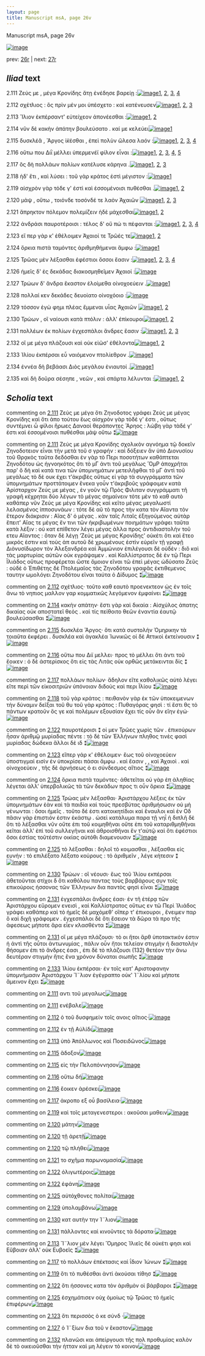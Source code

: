 ```yaml
---
layout: page
title: Manuscript msA, page 26v
---
```


Manuscript msA, page 26v

[![image](http://www.homermultitext.org/iipsrv?OBJ=IIP,1.0&FIF=/project/homer/pyramidal/deepzoom/hmt/vaimg/2017a/VA026VN_0528.tif&WID=100&CVT=JPEG)](http://www.homermultitext.org/ict2/?urn=urn:cite2:hmt:vaimg.2017a:VA026VN_0528)

prev:  [26r](../26r) | next:  [27r](../27r)

## *Iliad* text

2.111 <a id="2.111"/> Ζεύς με , μέγα Κρονίδης ἄτῃ ἐνέδησε βαρείῃ :[![image](http://www.homermultitext.org/iipsrv?OBJ=IIP,1.0&FIF=/project/homer/pyramidal/deepzoom/hmt/vaimg/2017a/VA026VN_0528.tif&RGN=0.477,0.2149,0.382,0.0331&WID=1000&CVT=JPEG)](http://www.homermultitext.org/ict2/?urn=urn:cite2:hmt:vaimg.2017a:VA026VN_0528@0.477,0.2149,0.382,0.0331)[1](#msA_2.168), [2](#msAil_2.197), [3](#msAil_2.198), [4](#msA_2.169)

2.112 <a id="2.112"/> σχέτλιος : ὃς πρὶν μέν μοι ὑπέσχετο : καὶ κατένευσεν[![image](http://www.homermultitext.org/iipsrv?OBJ=IIP,1.0&FIF=/project/homer/pyramidal/deepzoom/hmt/vaimg/2017a/VA026VN_0528.tif&RGN=0.481,0.2389,0.382,0.0263&WID=1000&CVT=JPEG)](http://www.homermultitext.org/ict2/?urn=urn:cite2:hmt:vaimg.2017a:VA026VN_0528@0.481,0.2389,0.382,0.0263)[1](#msAil_2.199), [2](#msA_2.170), [3](#msAil_2.200)

2.113 <a id="2.113"/> Ἴλιον ἐκπέρσαντ' 					εὐτείχεον ἀπονέεσθαι :[![image](http://www.homermultitext.org/iipsrv?OBJ=IIP,1.0&FIF=/project/homer/pyramidal/deepzoom/hmt/vaimg/2017a/VA026VN_0528.tif&RGN=0.481,0.2569,0.382,0.0263&WID=1000&CVT=JPEG)](http://www.homermultitext.org/ict2/?urn=urn:cite2:hmt:vaimg.2017a:VA026VN_0528@0.481,0.2569,0.382,0.0263)[1](#msAil_2.201), [2](#msAim_2.186)

2.114 <a id="2.114"/> νῦν δὲ κακὴν ἀπάτην βουλεύσατο . καί με κελεύει[![image](http://www.homermultitext.org/iipsrv?OBJ=IIP,1.0&FIF=/project/homer/pyramidal/deepzoom/hmt/vaimg/2017a/VA026VN_0528.tif&RGN=0.487,0.2757,0.382,0.0263&WID=1000&CVT=JPEG)](http://www.homermultitext.org/ict2/?urn=urn:cite2:hmt:vaimg.2017a:VA026VN_0528@0.487,0.2757,0.382,0.0263)[1](#msA_2.171)

2.115 <a id="2.115"/> δυσκλέᾰ , Ἄργος 					ἱ̈κέσθαι , ἐπεὶ πολὺν ὤλεσα λαόν :[![image](http://www.homermultitext.org/iipsrv?OBJ=IIP,1.0&FIF=/project/homer/pyramidal/deepzoom/hmt/vaimg/2017a/VA026VN_0528.tif&RGN=0.486,0.2938,0.382,0.0263&WID=1000&CVT=JPEG)](http://www.homermultitext.org/ict2/?urn=urn:cite2:hmt:vaimg.2017a:VA026VN_0528@0.486,0.2938,0.382,0.0263)[1](#msAil_2.203), [2](#msAil_2.202), [3](#msA_2.172), [4](#msA_2.173)

2.116 <a id="2.116"/> οὕτω που Διῒ μέλλει 					ὑπερμενέϊ φίλον εἶναι :[![image](http://www.homermultitext.org/iipsrv?OBJ=IIP,1.0&FIF=/project/homer/pyramidal/deepzoom/hmt/vaimg/2017a/VA026VN_0528.tif&RGN=0.486,0.3118,0.382,0.0263&WID=1000&CVT=JPEG)](http://www.homermultitext.org/ict2/?urn=urn:cite2:hmt:vaimg.2017a:VA026VN_0528@0.486,0.3118,0.382,0.0263)[1](#msAil_2.206), [2](#msAint_2.193), [3](#msA_2.174), [4](#msAil_2.205), [5](#msAil_2.204)

2.117 <a id="2.117"/> ὃς δὴ πολλάων πολίων κατέλυσε κάρηνα .[![image](http://www.homermultitext.org/iipsrv?OBJ=IIP,1.0&FIF=/project/homer/pyramidal/deepzoom/hmt/vaimg/2017a/VA026VN_0528.tif&RGN=0.483,0.3313,0.382,0.0263&WID=1000&CVT=JPEG)](http://www.homermultitext.org/ict2/?urn=urn:cite2:hmt:vaimg.2017a:VA026VN_0528@0.483,0.3313,0.382,0.0263)[1](#msAim_2.187), [2](#msAil_2.207), [3](#msA_2.175)

2.118 <a id="2.118"/> ἠδ' ἔτι , καὶ λύσει : τοῦ γὰρ κράτος ἐστὶ μέγιστον :[![image](http://www.homermultitext.org/iipsrv?OBJ=IIP,1.0&FIF=/project/homer/pyramidal/deepzoom/hmt/vaimg/2017a/VA026VN_0528.tif&RGN=0.483,0.3494,0.382,0.0263&WID=1000&CVT=JPEG)](http://www.homermultitext.org/ict2/?urn=urn:cite2:hmt:vaimg.2017a:VA026VN_0528@0.483,0.3494,0.382,0.0263)[1](#msA_2.176)

2.119 <a id="2.119"/> αἰσχρὸν γὰρ τόδε γ' ἐστὶ καὶ ἐσσομένοισι πυθέσθαι .[![image](http://www.homermultitext.org/iipsrv?OBJ=IIP,1.0&FIF=/project/homer/pyramidal/deepzoom/hmt/vaimg/2017a/VA026VN_0528.tif&RGN=0.483,0.3689,0.382,0.0263&WID=1000&CVT=JPEG)](http://www.homermultitext.org/ict2/?urn=urn:cite2:hmt:vaimg.2017a:VA026VN_0528@0.483,0.3689,0.382,0.0263)[1](#msAim_2.188), [2](#msAil_2.208)

2.120 <a id="2.120"/> μὰψ , οὕτω , τοιόνδε τοσόνδέ τε λαὸν Ἀχαιῶν 				[![image](http://www.homermultitext.org/iipsrv?OBJ=IIP,1.0&FIF=/project/homer/pyramidal/deepzoom/hmt/vaimg/2017a/VA026VN_0528.tif&RGN=0.483,0.3899,0.382,0.0263&WID=1000&CVT=JPEG)](http://www.homermultitext.org/ict2/?urn=urn:cite2:hmt:vaimg.2017a:VA026VN_0528@0.483,0.3899,0.382,0.0263)[1](#msAil_2.209), [2](#msAil_2.210), [3](#msAil_2.211)

2.121 <a id="2.121"/> ἄπρηκτον πόλεμον πολεμίζειν ἠδὲ μάχεσθαι[![image](http://www.homermultitext.org/iipsrv?OBJ=IIP,1.0&FIF=/project/homer/pyramidal/deepzoom/hmt/vaimg/2017a/VA026VN_0528.tif&RGN=0.484,0.4072,0.382,0.0263&WID=1000&CVT=JPEG)](http://www.homermultitext.org/ict2/?urn=urn:cite2:hmt:vaimg.2017a:VA026VN_0528@0.484,0.4072,0.382,0.0263)[1](#msAil_2.213), [2](#msAil_2.212)

2.122 <a id="2.122"/> ἀνδράσι παυροτέροισι : τέλος δ' οὔ πώ τι πέφανται :[![image](http://www.homermultitext.org/iipsrv?OBJ=IIP,1.0&FIF=/project/homer/pyramidal/deepzoom/hmt/vaimg/2017a/VA026VN_0528.tif&RGN=0.494,0.429,0.382,0.0263&WID=1000&CVT=JPEG)](http://www.homermultitext.org/ict2/?urn=urn:cite2:hmt:vaimg.2017a:VA026VN_0528@0.494,0.429,0.382,0.0263)[1](#msAil_2.214), [2](#msAim_2.189), [3](#msA_2.177), [4](#msAil_2.215)

2.123 <a id="2.123"/> εἴ περ γάρ κ' ἐθέλοιμεν Ἀχαιοί τε Τρῶές 					τε[![image](http://www.homermultitext.org/iipsrv?OBJ=IIP,1.0&FIF=/project/homer/pyramidal/deepzoom/hmt/vaimg/2017a/VA026VN_0528.tif&RGN=0.477,0.4455,0.382,0.0263&WID=1000&CVT=JPEG)](http://www.homermultitext.org/ict2/?urn=urn:cite2:hmt:vaimg.2017a:VA026VN_0528@0.477,0.4455,0.382,0.0263)[1](#msA_2.178), [2](#msAint_2.194)

2.124 <a id="2.124"/> ὅρκια πιστὰ ταμόντες ἀριθμηθήμεναι ἄμφω :[![image](http://www.homermultitext.org/iipsrv?OBJ=IIP,1.0&FIF=/project/homer/pyramidal/deepzoom/hmt/vaimg/2017a/VA026VN_0528.tif&RGN=0.497,0.4591,0.382,0.0331&WID=1000&CVT=JPEG)](http://www.homermultitext.org/ict2/?urn=urn:cite2:hmt:vaimg.2017a:VA026VN_0528@0.497,0.4591,0.382,0.0331)[1](#msA_2.179)

2.125 <a id="2.125"/> Τρῶας μὲν λέξασθαι 					ἐφέστιοι ὅσσοι ἔασιν :[![image](http://www.homermultitext.org/iipsrv?OBJ=IIP,1.0&FIF=/project/homer/pyramidal/deepzoom/hmt/vaimg/2017a/VA026VN_0528.tif&RGN=0.489,0.4793,0.382,0.0301&WID=1000&CVT=JPEG)](http://www.homermultitext.org/ict2/?urn=urn:cite2:hmt:vaimg.2017a:VA026VN_0528@0.489,0.4793,0.382,0.0301)[1](#msA_2.181), [2](#msA_2.180), [3](#msAil_2.216), [4](#msAim_2.190)

2.126 <a id="2.126"/> ἡμεῖς δ' ἐς δεκάδας διακοσμηθεῖμεν Ἀχαιοί :[![image](http://www.homermultitext.org/iipsrv?OBJ=IIP,1.0&FIF=/project/homer/pyramidal/deepzoom/hmt/vaimg/2017a/VA026VN_0528.tif&RGN=0.489,0.4944,0.382,0.0301&WID=1000&CVT=JPEG)](http://www.homermultitext.org/ict2/?urn=urn:cite2:hmt:vaimg.2017a:VA026VN_0528@0.489,0.4944,0.382,0.0301)

2.127 <a id="2.127"/> Τρώων δ' ἄνδρα 					ἕκαστον ἑλοίμεθα οἰνοχοεύειν .[![image](http://www.homermultitext.org/iipsrv?OBJ=IIP,1.0&FIF=/project/homer/pyramidal/deepzoom/hmt/vaimg/2017a/VA026VN_0528.tif&RGN=0.49,0.5162,0.397,0.0331&WID=1000&CVT=JPEG)](http://www.homermultitext.org/ict2/?urn=urn:cite2:hmt:vaimg.2017a:VA026VN_0528@0.49,0.5162,0.397,0.0331)[1](#msAint_2.195)

2.128 <a id="2.128"/> πολλαί κεν δεκάδες δευοίατο οἰνοχόοιο :[![image](http://www.homermultitext.org/iipsrv?OBJ=IIP,1.0&FIF=/project/homer/pyramidal/deepzoom/hmt/vaimg/2017a/VA026VN_0528.tif&RGN=0.489,0.5319,0.364,0.0331&WID=1000&CVT=JPEG)](http://www.homermultitext.org/ict2/?urn=urn:cite2:hmt:vaimg.2017a:VA026VN_0528@0.489,0.5319,0.364,0.0331)

2.129 <a id="2.129"/> τόσσον ἐγὼ φημι πλέας ἔμμεναι υἷας Ἀχαιῶν 				[![image](http://www.homermultitext.org/iipsrv?OBJ=IIP,1.0&FIF=/project/homer/pyramidal/deepzoom/hmt/vaimg/2017a/VA026VN_0528.tif&RGN=0.491,0.5545,0.387,0.0331&WID=1000&CVT=JPEG)](http://www.homermultitext.org/ict2/?urn=urn:cite2:hmt:vaimg.2017a:VA026VN_0528@0.491,0.5545,0.387,0.0331)[1](#msAim_2.191), [2](#msAil_2.217)

2.130 <a id="2.130"/> Τρώων , οἳ ναίουσι 					κατὰ πτόλιν : ἀλλ' ἐπίκουροι[![image](http://www.homermultitext.org/iipsrv?OBJ=IIP,1.0&FIF=/project/homer/pyramidal/deepzoom/hmt/vaimg/2017a/VA026VN_0528.tif&RGN=0.491,0.5733,0.387,0.0331&WID=1000&CVT=JPEG)](http://www.homermultitext.org/ict2/?urn=urn:cite2:hmt:vaimg.2017a:VA026VN_0528@0.491,0.5733,0.387,0.0331)[1](#msAil_2.218), [2](#msA_2.182)

2.131 <a id="2.131"/> πολλέων ἐκ πολίων ἐγχεσπάλοι ἄνδρες ἔασιν :[![image](http://www.homermultitext.org/iipsrv?OBJ=IIP,1.0&FIF=/project/homer/pyramidal/deepzoom/hmt/vaimg/2017a/VA026VN_0528.tif&RGN=0.492,0.5905,0.387,0.027&WID=1000&CVT=JPEG)](http://www.homermultitext.org/ict2/?urn=urn:cite2:hmt:vaimg.2017a:VA026VN_0528@0.492,0.5905,0.387,0.027)[1](#msA_2.183), [2](#msAil_2.219), [3](#msA_2.184)

2.132 <a id="2.132"/> οἵ με μέγα πλάζουσι καὶ οὐκ εἰῶσ' ἐθέλοντα[![image](http://www.homermultitext.org/iipsrv?OBJ=IIP,1.0&FIF=/project/homer/pyramidal/deepzoom/hmt/vaimg/2017a/VA026VN_0528.tif&RGN=0.491,0.6093,0.387,0.027&WID=1000&CVT=JPEG)](http://www.homermultitext.org/ict2/?urn=urn:cite2:hmt:vaimg.2017a:VA026VN_0528@0.491,0.6093,0.387,0.027)[1](#msAint_2.196), [2](#msAil_2.220)

2.133 <a id="2.133"/> Ἰλίου ἐκπέρσαι εὖ 					ναιόμενον πτολίεθρον .[![image](http://www.homermultitext.org/iipsrv?OBJ=IIP,1.0&FIF=/project/homer/pyramidal/deepzoom/hmt/vaimg/2017a/VA026VN_0528.tif&RGN=0.491,0.6326,0.387,0.027&WID=1000&CVT=JPEG)](http://www.homermultitext.org/ict2/?urn=urn:cite2:hmt:vaimg.2017a:VA026VN_0528@0.491,0.6326,0.387,0.027)[1](#msA_2.185)

2.134 <a id="2.134"/> ἐννέα δὴ βεβάασι Διὸς 					μεγάλου ἐνιαυτοί .[![image](http://www.homermultitext.org/iipsrv?OBJ=IIP,1.0&FIF=/project/homer/pyramidal/deepzoom/hmt/vaimg/2017a/VA026VN_0528.tif&RGN=0.492,0.6506,0.387,0.027&WID=1000&CVT=JPEG)](http://www.homermultitext.org/ict2/?urn=urn:cite2:hmt:vaimg.2017a:VA026VN_0528@0.492,0.6506,0.387,0.027)[1](#msAil_2.221)

2.135 <a id="2.135"/> καὶ δὴ δοῦρα σέσηπε , νεῶν , καὶ σπάρτα λέλυνται :[![image](http://www.homermultitext.org/iipsrv?OBJ=IIP,1.0&FIF=/project/homer/pyramidal/deepzoom/hmt/vaimg/2017a/VA026VN_0528.tif&RGN=0.501,0.6687,0.396,0.0301&WID=1000&CVT=JPEG)](http://www.homermultitext.org/ict2/?urn=urn:cite2:hmt:vaimg.2017a:VA026VN_0528@0.501,0.6687,0.396,0.0301)[1](#msAim_2.192), [2](#msAil_2.222)

## *Scholia* text

commenting on [2.111](#2.111)  <a id="msA_2.168"/> Ζεύς με μέγα ὅτι Ζηνοδοτος γράφει Ζεύς με μέγας Κρονίδης καὶ ὅτι ἀπο τούτου ἕως αἰσχρὸν γὰρ τὸδέ γ' ἐστι , οὕτως συντέμνει ὦ φίλοι ἥρωες Δαναοὶ θεράποντες Ἄρηος : λώβη γὰρ τὰδέ γ' ἐστι καὶ ἐσσομένοισι πυθέσθαι μὰψ οὕτω ⁑[![image](http://www.homermultitext.org/iipsrv?OBJ=IIP,1.0&FIF=/project/homer/pyramidal/deepzoom/hmt/vaimg/2017a/VA026VN_0528.tif&RGN=0.2073,0.1109,0.6067,0.0293&WID=1000&CVT=JPEG)](http://www.homermultitext.org/ict2/?urn=urn:cite2:hmt:vaimg.2017a:VA026VN_0528@0.2073,0.1109,0.6067,0.0293)

commenting on [2.111](#2.111)  <a id="msA_2.169"/> Ζεύς με μέγα Κρονίδης σχολικὸν αγνόημα τῷ δοκεῖν Ζηνοδοτειον εἶναι τὴν μετὰ τοῦ σ γραφήν : καὶ δόξειεν ἂν ὑπὸ Διονυσίου τοῦ Θρᾳκὸς ταῦτα δεδόσθαι ἐν γὰρ τὸ Περι ποσοτήτων καθάπτεται Ζηνοδότου ὡς ἡγνοηκότος ὅτι τὸ μΓ ἀντι τοῦ μεγάλως ὍμΡ ἀποχρῆται παρ' ὃ δὴ καὶ κατά τινα τῶν ὑπομνημάτων μετειλῆφθαι τὸ μΓ ἀντὶ τοῦ μεγάλως τὸ δὲ ουκ έχει τ'ἀκριβὲς οὕτως εἰ γὰρ τὰ συγγράμματα τῶν ὑπομνημάτων προττάτοιμεν ἕνεκα γοὖν τ'ἀκριβοῦς γράφοιμεν κατὰ Ἀρίσταρχον Ζεύς με μέγας , ἐν γοῦν τῷ Πρὸς Φιλιταν συγγράμματι τῆ γραφῆ κέχρηται δύο λέγων τὸ μέγας σημαίνειν τότε μὲν τὸ καθ αυτὸ καθάπερ νῦν Ζεύς με μέγα Κρονίδης καὶ κεῖτο μέγας μεγαλωστί λελασμένος ἱπποσυνάων : τότε δὲ αῦ τὸ προς τὴν κατα τὸν Αἴαντα τὸν ἕτερον διάκρισιν : Αἴας δ' ὁ μέγας . κὰν ταῖς Λιταῖς ἐξηγούμενος αὐτὰρ ἔπειτ' Αἴας τε μέγας ἔν τινι τῶν ἠκριβωμένων ποιημάτων γράφει ταῦτα κατὰ λέξιν : οὐ κατ επίθετον λέγει μέγας ἀλλα προς ἀντιδιαστολὴν τοῦ ετευ Αἴαντος : ὅταν δὲ λέγῃ ‘Ζεύς με μέγας Κρονίδης' οὐκέτι ὅτι καὶ ἕτεο μικρός ἐστιν καὶ τοὺς ἀπ αυτοῦ δὲ χρωμένους ἐστὶν εὑρεῖν τῇ γραφῇ Διὸνυσίδωρον τὸν Ἀλεξανδρέα καὶ Ἀμμώνιον ἐπιλέγουσι δὲ οὐδὲν : διὃ καὶ τὰς μαρτυρίας αὐτῶν οὐκ εγράψαμεν . καὶ Καλλίστρατος δὲ ἐν τῷ Περι Ϊλιάδος οὕτως προφέρεται ὥστε ὅμοιον εῖναι τῶ ἐπεὶ μέγας ὠδύσατο Ζεῦς : οὐδὲ ὁ Ἐπιθέτης δὲ Πτολεμαῖος τὰς Ζηνοδότου γραφᾶς ἐκτιθεμενος ταυτην ωμολόγει Ζηνοδότου εῖναι ταύτα ὁ Δίδυμος ⁑[![image](http://www.homermultitext.org/iipsrv?OBJ=IIP,1.0&FIF=/project/homer/pyramidal/deepzoom/hmt/vaimg/2017a/VA026VN_0528.tif&RGN=0.2113,0.1257,0.6107,0.2173&WID=1000&CVT=JPEG)](http://www.homermultitext.org/ict2/?urn=urn:cite2:hmt:vaimg.2017a:VA026VN_0528@0.2113,0.1257,0.6107,0.2173)

commenting on [2.112](#2.112)  <a id="msA_2.170"/> σχέτλιος· τοῦτο καθ εαυτὸ προενεκτεον ὡς ἐν τοῖς ἄνω τὸ νηπιος μαλλον γαρ κομματικῶς λεγόμενον ἐμφαίνει ⁑[![image](http://www.homermultitext.org/iipsrv?OBJ=IIP,1.0&FIF=/project/homer/pyramidal/deepzoom/hmt/vaimg/2017a/VA026VN_0528.tif&RGN=0.2083,0.3359,0.2093,0.041&WID=1000&CVT=JPEG)](http://www.homermultitext.org/ict2/?urn=urn:cite2:hmt:vaimg.2017a:VA026VN_0528@0.2083,0.3359,0.2093,0.041)

commenting on [2.114](#2.114)  <a id="msA_2.171"/> κακὴν απάτην· ἔστι γὰρ καὶ δικαία : Αἰσχύλος ἀπατης δικαίας οὐκ αποστατεῖ θεός . καὶ τίς πείθοιτο θεῶν ἐναντία ἑαυτῷ βουλεύσασθαι ⁑[![image](http://www.homermultitext.org/iipsrv?OBJ=IIP,1.0&FIF=/project/homer/pyramidal/deepzoom/hmt/vaimg/2017a/VA026VN_0528.tif&RGN=0.21573858,0.35694618,0.20506836,0.05231539&WID=1000&CVT=JPEG)](http://www.homermultitext.org/ict2/?urn=urn:cite2:hmt:vaimg.2017a:VA026VN_0528@0.21573858,0.35694618,0.20506836,0.05231539)

commenting on [2.115](#2.115)  <a id="msA_2.172"/> δυσκλέα Ἄργος· ὅτι κατὰ συστολὴν Ὁμηρικην τὰ τοιαῦτα ἐκφέρει . δυσκλέα καὶ ἀγακλέα Ἱωνικῶς οἱ δὲ Αττικοὶ ἐκτείνουσιν ⁑[![image](http://www.homermultitext.org/iipsrv?OBJ=IIP,1.0&FIF=/project/homer/pyramidal/deepzoom/hmt/vaimg/2017a/VA026VN_0528.tif&RGN=0.224,0.3942,0.2173,0.04&WID=1000&CVT=JPEG)](http://www.homermultitext.org/ict2/?urn=urn:cite2:hmt:vaimg.2017a:VA026VN_0528@0.224,0.3942,0.2173,0.04)

commenting on [2.116](#2.116)  <a id="msA_2.174"/> οὕτω που Διϊ μελλει· προς τὸ μέλλει ὅτι ἀντι τοῦ ἔοικεν : ὁ δὲ ἀστερίσκος ὅτι εἰς τὰς Λιτὰς οὐκ ορθῶς μετάκεινται δίς ⁑[![image](http://www.homermultitext.org/iipsrv?OBJ=IIP,1.0&FIF=/project/homer/pyramidal/deepzoom/hmt/vaimg/2017a/VA026VN_0528.tif&RGN=0.2117,0.4516,0.2153,0.0403&WID=1000&CVT=JPEG)](http://www.homermultitext.org/ict2/?urn=urn:cite2:hmt:vaimg.2017a:VA026VN_0528@0.2117,0.4516,0.2153,0.0403)

commenting on [2.117](#2.117)  <a id="msA_2.175"/> πολλάων πολίων· ἄδηλον εἴτε καθολικῶς αὐτὸ λέγει εἴτε περὶ τῶν εἰκοσιτριῶν ὑπόνοιαν διδοὺς καὶ περι Ϊλίου ⁑[![image](http://www.homermultitext.org/iipsrv?OBJ=IIP,1.0&FIF=/project/homer/pyramidal/deepzoom/hmt/vaimg/2017a/VA026VN_0528.tif&RGN=0.2083,0.4861,0.212,0.038&WID=1000&CVT=JPEG)](http://www.homermultitext.org/ict2/?urn=urn:cite2:hmt:vaimg.2017a:VA026VN_0528@0.2083,0.4861,0.212,0.038)

commenting on [2.118](#2.118)  <a id="msA_2.176"/> τοῦ γὰρ κράτος : πειθανὸν γὰρ ἐκ τῶν ὑποκειμενων τὴν δύναμιν δεῖξαι τοῦ θυ τοῦ γὰρ κράτος : Πυθαγόρας φησὶ : τί ἔστι θς τὸ πάντων κρατοῦν ὅς γε καὶ πολέμων εξουσίαν ἔχει τίς οὖν ἂν εἴην ἐγώ·[![image](http://www.homermultitext.org/iipsrv?OBJ=IIP,1.0&FIF=/project/homer/pyramidal/deepzoom/hmt/vaimg/2017a/VA026VN_0528.tif&RGN=0.2137,0.5076,0.219,0.065&WID=1000&CVT=JPEG)](http://www.homermultitext.org/ict2/?urn=urn:cite2:hmt:vaimg.2017a:VA026VN_0528@0.2137,0.5076,0.219,0.065)

commenting on [2.122](#2.122)  <a id="msA_2.177"/> παυροτέροισι ⁑ οἱ μεν Τρῶες χωρὶς τῶν . ἐπικούρων ἦσαν ἀριθμῷ μυρίαδας πέντε : τὸ δὲ τῶν Ἑλλήνων πληθος τινὲς φασὶ μυρίαδας δώδεκα ἄλλοι δὲ ιδ ⁑[![image](http://www.homermultitext.org/iipsrv?OBJ=IIP,1.0&FIF=/project/homer/pyramidal/deepzoom/hmt/vaimg/2017a/VA026VN_0528.tif&RGN=0.21340447,0.55444305,0.23,0.05256571&WID=1000&CVT=JPEG)](http://www.homermultitext.org/ict2/?urn=urn:cite2:hmt:vaimg.2017a:VA026VN_0528@0.21340447,0.55444305,0.23,0.05256571)

commenting on [2.123](#2.123)  <a id="msA_2.178"/> εἴπερ γάρ κ' ἐθέλοιμεν· ἕως τοῦ οἰνοχοεύειν ὑποστιγμαί εισὶν ἐν ὑποκρίσει πάσαι ἄμφω . καὶ ἔασιν , , καὶ Ἀχαιοὶ . καὶ οἰνοχοεύειν , τῆς δὲ ἀρνήσεως ὁ ει σύνδεσμος αἴτιος ⁑[![image](http://www.homermultitext.org/iipsrv?OBJ=IIP,1.0&FIF=/project/homer/pyramidal/deepzoom/hmt/vaimg/2017a/VA026VN_0528.tif&RGN=0.2167,0.5997,0.2253,0.053&WID=1000&CVT=JPEG)](http://www.homermultitext.org/ict2/?urn=urn:cite2:hmt:vaimg.2017a:VA026VN_0528@0.2167,0.5997,0.2253,0.053)

commenting on [2.124](#2.124)  <a id="msA_2.179"/> ὅρκια πιστὰ ταμόντες· ἀθετεῖται οὐ γὰρ ἐπ ἀληθίας λέγεται ἀλλ' ὑπερβολικῶς τὰ τῶν δεκάδων προς τι οὖν ὅρκια ⁑[![image](http://www.homermultitext.org/iipsrv?OBJ=IIP,1.0&FIF=/project/homer/pyramidal/deepzoom/hmt/vaimg/2017a/VA026VN_0528.tif&RGN=0.2213,0.6453,0.212,0.04&WID=1000&CVT=JPEG)](http://www.homermultitext.org/ict2/?urn=urn:cite2:hmt:vaimg.2017a:VA026VN_0528@0.2213,0.6453,0.212,0.04)

commenting on [2.125](#2.125)  <a id="msA_2.180"/> Τρώας μὲν λέξασθαι· Ἀριστάρχου λέξεις ἐκ τῶν ὑπομνημάτων ἐὰν καὶ τὰ παιδία καὶ τοὺς πρεσβύτας ἀριθμήσωσιν οὐ μὴ γένωνται : ὅσοι ἡμεῖς . τοῦτο δέ ἐστι κατοικητίδιοι καὶ ἔναυλοι καὶ ἐν Οδ πᾶσιν γὰρ ἐπιστιόν ἐστιν ἑκάστῳ . ὡσεὶ κατάλυμα παρα τῇ νηΐ ἡ διπλῆ δὲ ὅτι τὸ λέξασθαι νῦν οὔτε ἐπι τοῦ κοιμηθῆναι οὔτε ἐπι τοῦ καταριθμηθῆναι κεῖται ἀλλ' ἐπὶ τοῦ συλλεγῆναι καὶ ἀθροισθῆναι ἔν τ'αὐτῷ καὶ ὅτι ἐφέστιοι ὅσοι ἐστίας τοῦτέστιν οικίας αὐτόθι διαμενουσιν ⁑[![image](http://www.homermultitext.org/iipsrv?OBJ=IIP,1.0&FIF=/project/homer/pyramidal/deepzoom/hmt/vaimg/2017a/VA026VN_0528.tif&RGN=0.218,0.6751,0.6303,0.08&WID=1000&CVT=JPEG)](http://www.homermultitext.org/ict2/?urn=urn:cite2:hmt:vaimg.2017a:VA026VN_0528@0.218,0.6751,0.6303,0.08)

commenting on [2.125](#2.125)  <a id="msA_2.181"/> τὸ λέξασθαι : δηλοῖ τὸ κοιμασθαι , λέξασθαι εἰς ευνήν : τὸ επιλέξατο λέξατο κούρους : τὸ ἀριθμεῖν , λέγε κήτεσιν ⁑[![image](http://www.homermultitext.org/iipsrv?OBJ=IIP,1.0&FIF=/project/homer/pyramidal/deepzoom/hmt/vaimg/2017a/VA026VN_0528.tif&RGN=0.2367,0.7267,0.6077,0.0403&WID=1000&CVT=JPEG)](http://www.homermultitext.org/ict2/?urn=urn:cite2:hmt:vaimg.2017a:VA026VN_0528@0.2367,0.7267,0.6077,0.0403)

commenting on [2.130](#2.130)  <a id="msA_2.182"/> Τρώων : οἳ νέουσι· ἕως τοῦ Ἰλίου εκπέρσαι ἀθετοῦνται στίχοι δ ὅτι καθόλου παντας τοὺς βαρβάρους συν τοῖς επικούροις ήσσονας τῶν Ἑλληνων δια παντὸς φησὶ εἷναι ⁑[![image](http://www.homermultitext.org/iipsrv?OBJ=IIP,1.0&FIF=/project/homer/pyramidal/deepzoom/hmt/vaimg/2017a/VA026VN_0528.tif&RGN=0.2397,0.7384,0.6047,0.0393&WID=1000&CVT=JPEG)](http://www.homermultitext.org/ict2/?urn=urn:cite2:hmt:vaimg.2017a:VA026VN_0528@0.2397,0.7384,0.6047,0.0393)

commenting on [2.131](#2.131)  <a id="msA_2.183"/> ἐγχεσπάλοι ἄνδρες έασι· ἐν τῆ ἑτέρᾳ τῶν Ἀριστάρχου εὕρομεν ενεισὶ , καὶ Καλλίστρατος οὕτως εν τῶ Περὶ Ἰλιάδος γράφει καθάπερ καὶ τὸ ἡμεῖς δὲ μαχόμεθ' οἵπερ τ' ἐπικουροι , ἔνειμεν παρ ὃ καὶ διχῆ γράφομεν . ἐγχεσπάλοι δὲ ὅτι ἔσειον τὰ δῶρα τὰ προ τῆς ἀφεσεως μήποτε ἄρα εἶεν κλασθέντα ⁑[![image](http://www.homermultitext.org/iipsrv?OBJ=IIP,1.0&FIF=/project/homer/pyramidal/deepzoom/hmt/vaimg/2017a/VA026VN_0528.tif&RGN=0.2283,0.7497,0.6407,0.051&WID=1000&CVT=JPEG)](http://www.homermultitext.org/ict2/?urn=urn:cite2:hmt:vaimg.2017a:VA026VN_0528@0.2283,0.7497,0.6407,0.051)

commenting on [2.131](#2.131)  <a id="msA_2.184"/> οἵ με μέγα πλάζουσι· τὸ οι ἤτοι ἄρθ ὑποτακτικόν ἐστιν ἠ ἀντὶ τῆς οὗτοι ἀντωνυμίας , πάλιν οὖν ἤτοι τελείαν στιγμὴν ἠ διαστολὴν θήσομεν ἐπι τὸ ἄνδρες έασι , ἐπι δὲ τὸ πλάζουσι (132) θετέον τὴν ἄνω δευτέραν στιγμὴν ἥτις ἕνα χρόνον δύναται σιωπῆς ⁑[![image](http://www.homermultitext.org/iipsrv?OBJ=IIP,1.0&FIF=/project/homer/pyramidal/deepzoom/hmt/vaimg/2017a/VA026VN_0528.tif&RGN=0.2333,0.7817,0.609,0.042&WID=1000&CVT=JPEG)](http://www.homermultitext.org/ict2/?urn=urn:cite2:hmt:vaimg.2017a:VA026VN_0528@0.2333,0.7817,0.609,0.042)

commenting on [2.133](#2.133)  <a id="msA_2.185"/> Ἰλίου ἐκπέρσαι· ἐν τοῖς κατ' Αριστοφανην ὑπομνήμασιν Ἀριστάρχου Ἴ¨λιον ἐγέγραπτο οὐκ' Ἰ¨λίου καὶ μήποτε ἄμεινον ἔχει ⁑[![image](http://www.homermultitext.org/iipsrv?OBJ=IIP,1.0&FIF=/project/homer/pyramidal/deepzoom/hmt/vaimg/2017a/VA026VN_0528.tif&RGN=0.235,0.8078,0.5817,0.0298&WID=1000&CVT=JPEG)](http://www.homermultitext.org/ict2/?urn=urn:cite2:hmt:vaimg.2017a:VA026VN_0528@0.235,0.8078,0.5817,0.0298)

commenting on [2.111](#2.111)  <a id="msAil_2.197.comment"/> αντι τοῦ μεγαλως[![image](http://www.homermultitext.org/iipsrv?OBJ=IIP,1.0&FIF=/project/homer/pyramidal/deepzoom/hmt/vaimg/2017a/VA026VN_0528.tif&RGN=0.5657,0.2155,0.0493,0.007&WID=1000&CVT=JPEG)](http://www.homermultitext.org/ict2/?urn=urn:cite2:hmt:vaimg.2017a:VA026VN_0528@0.5657,0.2155,0.0493,0.007)

commenting on [2.111](#2.111)  <a id="msAil_2.198.comment"/> ενέβαλε[![image](http://www.homermultitext.org/iipsrv?OBJ=IIP,1.0&FIF=/project/homer/pyramidal/deepzoom/hmt/vaimg/2017a/VA026VN_0528.tif&RGN=0.7517,0.217,0.0357,0.0103&WID=1000&CVT=JPEG)](http://www.homermultitext.org/ict2/?urn=urn:cite2:hmt:vaimg.2017a:VA026VN_0528@0.7517,0.217,0.0357,0.0103)

commenting on [2.112](#2.112)  <a id="msAil_2.199.comment"/> ὁ τοῦ δυσφημείν τοῖς ανοις αἴτιος·[![image](http://www.homermultitext.org/iipsrv?OBJ=IIP,1.0&FIF=/project/homer/pyramidal/deepzoom/hmt/vaimg/2017a/VA026VN_0528.tif&RGN=0.5053,0.237,0.125,0.0103&WID=1000&CVT=JPEG)](http://www.homermultitext.org/ict2/?urn=urn:cite2:hmt:vaimg.2017a:VA026VN_0528@0.5053,0.237,0.125,0.0103)

commenting on [2.112](#2.112)  <a id="msAil_2.200.comment"/> ἐν τῇ Αὐλίδι[![image](http://www.homermultitext.org/iipsrv?OBJ=IIP,1.0&FIF=/project/homer/pyramidal/deepzoom/hmt/vaimg/2017a/VA026VN_0528.tif&RGN=0.6437,0.2363,0.0503,0.009&WID=1000&CVT=JPEG)](http://www.homermultitext.org/ict2/?urn=urn:cite2:hmt:vaimg.2017a:VA026VN_0528@0.6437,0.2363,0.0503,0.009)

commenting on [2.113](#2.113)  <a id="msAil_2.201.comment"/> ὑπὸ Ἀπόλλωνος καὶ Ποσειδῶνος[![image](http://www.homermultitext.org/iipsrv?OBJ=IIP,1.0&FIF=/project/homer/pyramidal/deepzoom/hmt/vaimg/2017a/VA026VN_0528.tif&RGN=0.6567,0.2543,0.095,0.0098&WID=1000&CVT=JPEG)](http://www.homermultitext.org/ict2/?urn=urn:cite2:hmt:vaimg.2017a:VA026VN_0528@0.6567,0.2543,0.095,0.0098)

commenting on [2.115](#2.115)  <a id="msAil_2.202.comment"/> ἄδοξον[![image](http://www.homermultitext.org/iipsrv?OBJ=IIP,1.0&FIF=/project/homer/pyramidal/deepzoom/hmt/vaimg/2017a/VA026VN_0528.tif&RGN=0.5103,0.2936,0.028,0.0108&WID=1000&CVT=JPEG)](http://www.homermultitext.org/ict2/?urn=urn:cite2:hmt:vaimg.2017a:VA026VN_0528@0.5103,0.2936,0.028,0.0108)

commenting on [2.115](#2.115)  <a id="msAil_2.203.comment"/> εἰς τὴν Πελοπόννησον[![image](http://www.homermultitext.org/iipsrv?OBJ=IIP,1.0&FIF=/project/homer/pyramidal/deepzoom/hmt/vaimg/2017a/VA026VN_0528.tif&RGN=0.6283,0.2911,0.057,0.0088&WID=1000&CVT=JPEG)](http://www.homermultitext.org/ict2/?urn=urn:cite2:hmt:vaimg.2017a:VA026VN_0528@0.6283,0.2911,0.057,0.0088)

commenting on [2.116](#2.116)  <a id="msAil_2.204.comment"/> οὕτω δή[![image](http://www.homermultitext.org/iipsrv?OBJ=IIP,1.0&FIF=/project/homer/pyramidal/deepzoom/hmt/vaimg/2017a/VA026VN_0528.tif&RGN=0.5157,0.3139,0.036,0.008&WID=1000&CVT=JPEG)](http://www.homermultitext.org/ict2/?urn=urn:cite2:hmt:vaimg.2017a:VA026VN_0528@0.5157,0.3139,0.036,0.008)

commenting on [2.116](#2.116)  <a id="msAil_2.205.comment"/> ἔοικεν ἀρέσκει[![image](http://www.homermultitext.org/iipsrv?OBJ=IIP,1.0&FIF=/project/homer/pyramidal/deepzoom/hmt/vaimg/2017a/VA026VN_0528.tif&RGN=0.6053,0.3116,0.054,0.01&WID=1000&CVT=JPEG)](http://www.homermultitext.org/ict2/?urn=urn:cite2:hmt:vaimg.2017a:VA026VN_0528@0.6053,0.3116,0.054,0.01)

commenting on [2.117](#2.117)  <a id="msAil_2.207.comment"/> ἀκροπο εξ οὗ βασίλεια·[![image](http://www.homermultitext.org/iipsrv?OBJ=IIP,1.0&FIF=/project/homer/pyramidal/deepzoom/hmt/vaimg/2017a/VA026VN_0528.tif&RGN=0.7663,0.3302,0.08,0.0108&WID=1000&CVT=JPEG)](http://www.homermultitext.org/ict2/?urn=urn:cite2:hmt:vaimg.2017a:VA026VN_0528@0.7663,0.3302,0.08,0.0108)

commenting on [2.119](#2.119)  <a id="msAil_2.208.comment"/> καὶ τοῖς μεταγενεστεροι : ακοῦσαι μαθειν[![image](http://www.homermultitext.org/iipsrv?OBJ=IIP,1.0&FIF=/project/homer/pyramidal/deepzoom/hmt/vaimg/2017a/VA026VN_0528.tif&RGN=0.726,0.366,0.1413,0.011&WID=1000&CVT=JPEG)](http://www.homermultitext.org/ict2/?urn=urn:cite2:hmt:vaimg.2017a:VA026VN_0528@0.726,0.366,0.1413,0.011)

commenting on [2.120](#2.120)  <a id="msAil_2.209.comment"/> μάτην[![image](http://www.homermultitext.org/iipsrv?OBJ=IIP,1.0&FIF=/project/homer/pyramidal/deepzoom/hmt/vaimg/2017a/VA026VN_0528.tif&RGN=0.5027,0.3892,0.026,0.0083&WID=1000&CVT=JPEG)](http://www.homermultitext.org/ict2/?urn=urn:cite2:hmt:vaimg.2017a:VA026VN_0528@0.5027,0.3892,0.026,0.0083)

commenting on [2.120](#2.120)  <a id="msAil_2.210.comment"/> τῇ ἀρετῇ[![image](http://www.homermultitext.org/iipsrv?OBJ=IIP,1.0&FIF=/project/homer/pyramidal/deepzoom/hmt/vaimg/2017a/VA026VN_0528.tif&RGN=0.5997,0.3867,0.0357,0.0085&WID=1000&CVT=JPEG)](http://www.homermultitext.org/ict2/?urn=urn:cite2:hmt:vaimg.2017a:VA026VN_0528@0.5997,0.3867,0.0357,0.0085)

commenting on [2.120](#2.120)  <a id="msAil_2.211.comment"/> τῷ πλήθει[![image](http://www.homermultitext.org/iipsrv?OBJ=IIP,1.0&FIF=/project/homer/pyramidal/deepzoom/hmt/vaimg/2017a/VA026VN_0528.tif&RGN=0.667,0.3867,0.052,0.0095&WID=1000&CVT=JPEG)](http://www.homermultitext.org/ict2/?urn=urn:cite2:hmt:vaimg.2017a:VA026VN_0528@0.667,0.3867,0.052,0.0095)

commenting on [2.121](#2.121)  <a id="msAil_2.213.comment"/> το σχῆμα παρωνομασία[![image](http://www.homermultitext.org/iipsrv?OBJ=IIP,1.0&FIF=/project/homer/pyramidal/deepzoom/hmt/vaimg/2017a/VA026VN_0528.tif&RGN=0.671,0.405,0.09,0.0115&WID=1000&CVT=JPEG)](http://www.homermultitext.org/ict2/?urn=urn:cite2:hmt:vaimg.2017a:VA026VN_0528@0.671,0.405,0.09,0.0115)

commenting on [2.122](#2.122)  <a id="msAil_2.214.comment"/> ὀλιγωτέροις[![image](http://www.homermultitext.org/iipsrv?OBJ=IIP,1.0&FIF=/project/homer/pyramidal/deepzoom/hmt/vaimg/2017a/VA026VN_0528.tif&RGN=0.59,0.425,0.059,0.0098&WID=1000&CVT=JPEG)](http://www.homermultitext.org/ict2/?urn=urn:cite2:hmt:vaimg.2017a:VA026VN_0528@0.59,0.425,0.059,0.0098)

commenting on [2.122](#2.122)  <a id="msAil_2.215.comment"/> ἐφάνη[![image](http://www.homermultitext.org/iipsrv?OBJ=IIP,1.0&FIF=/project/homer/pyramidal/deepzoom/hmt/vaimg/2017a/VA026VN_0528.tif&RGN=0.8177,0.424,0.0397,0.009&WID=1000&CVT=JPEG)](http://www.homermultitext.org/ict2/?urn=urn:cite2:hmt:vaimg.2017a:VA026VN_0528@0.8177,0.424,0.0397,0.009)

commenting on [2.125](#2.125)  <a id="msAil_2.216.comment"/> αὐτόχθονες πολίται[![image](http://www.homermultitext.org/iipsrv?OBJ=IIP,1.0&FIF=/project/homer/pyramidal/deepzoom/hmt/vaimg/2017a/VA026VN_0528.tif&RGN=0.6857,0.4773,0.0717,0.0098&WID=1000&CVT=JPEG)](http://www.homermultitext.org/ict2/?urn=urn:cite2:hmt:vaimg.2017a:VA026VN_0528@0.6857,0.4773,0.0717,0.0098)

commenting on [2.129](#2.129)  <a id="msAil_2.217.comment"/> ὑπολαμβάνω[![image](http://www.homermultitext.org/iipsrv?OBJ=IIP,1.0&FIF=/project/homer/pyramidal/deepzoom/hmt/vaimg/2017a/VA026VN_0528.tif&RGN=0.61,0.5547,0.0563,0.0085&WID=1000&CVT=JPEG)](http://www.homermultitext.org/ict2/?urn=urn:cite2:hmt:vaimg.2017a:VA026VN_0528@0.61,0.5547,0.0563,0.0085)

commenting on [2.130](#2.130)  <a id="msAil_2.218.comment"/> κατ αυτὴν την Ί¨λιον[![image](http://www.homermultitext.org/iipsrv?OBJ=IIP,1.0&FIF=/project/homer/pyramidal/deepzoom/hmt/vaimg/2017a/VA026VN_0528.tif&RGN=0.667,0.571,0.0777,0.0115&WID=1000&CVT=JPEG)](http://www.homermultitext.org/ict2/?urn=urn:cite2:hmt:vaimg.2017a:VA026VN_0528@0.667,0.571,0.0777,0.0115)

commenting on [2.131](#2.131)  <a id="msAil_2.219.comment"/> πάλλοντες καὶ κινοῦντες τὰ δόρατα·[![image](http://www.homermultitext.org/iipsrv?OBJ=IIP,1.0&FIF=/project/homer/pyramidal/deepzoom/hmt/vaimg/2017a/VA026VN_0528.tif&RGN=0.652,0.5905,0.1413,0.0103&WID=1000&CVT=JPEG)](http://www.homermultitext.org/ict2/?urn=urn:cite2:hmt:vaimg.2017a:VA026VN_0528@0.652,0.5905,0.1413,0.0103)

commenting on [2.113](#2.113)  <a id="msAim_2.186.comment"/> Ἴ¨λιον μὲν λέγει Ὅμηρος Ἰλιεῖς δὲ οὐκέτι φησι καὶ Εὔβοιαν ἀλλ' οὐκ Ευβοεῖς ⁑[![image](http://www.homermultitext.org/iipsrv?OBJ=IIP,1.0&FIF=/project/homer/pyramidal/deepzoom/hmt/vaimg/2017a/VA026VN_0528.tif&RGN=0.423,0.2543,0.0613,0.0411&WID=1000&CVT=JPEG)](http://www.homermultitext.org/ict2/?urn=urn:cite2:hmt:vaimg.2017a:VA026VN_0528@0.423,0.2543,0.0613,0.0411)

commenting on [2.117](#2.117)  <a id="msAim_2.187.comment"/> τὸ πολλάων ἐπέκτασις καὶ ΐδιον Ἰώνων ⁑[![image](http://www.homermultitext.org/iipsrv?OBJ=IIP,1.0&FIF=/project/homer/pyramidal/deepzoom/hmt/vaimg/2017a/VA026VN_0528.tif&RGN=0.4243,0.3402,0.061,0.0288&WID=1000&CVT=JPEG)](http://www.homermultitext.org/ict2/?urn=urn:cite2:hmt:vaimg.2017a:VA026VN_0528@0.4243,0.3402,0.061,0.0288)

commenting on [2.119](#2.119)  <a id="msAim_2.188.comment"/> ὅτι τὸ πυθέσθαι ἀντὶ ἀκούσαι τίθησ ⁑[![image](http://www.homermultitext.org/iipsrv?OBJ=IIP,1.0&FIF=/project/homer/pyramidal/deepzoom/hmt/vaimg/2017a/VA026VN_0528.tif&RGN=0.425,0.38,0.0607,0.0288&WID=1000&CVT=JPEG)](http://www.homermultitext.org/ict2/?urn=urn:cite2:hmt:vaimg.2017a:VA026VN_0528@0.425,0.38,0.0607,0.0288)

commenting on [2.122](#2.122)  <a id="msAim_2.189.comment"/> ὅτι ήσσονες κατα τὸν ἀριθμὸν οἱ βάρβαροι ⁑[![image](http://www.homermultitext.org/iipsrv?OBJ=IIP,1.0&FIF=/project/homer/pyramidal/deepzoom/hmt/vaimg/2017a/VA026VN_0528.tif&RGN=0.427,0.4305,0.0593,0.0313&WID=1000&CVT=JPEG)](http://www.homermultitext.org/ict2/?urn=urn:cite2:hmt:vaimg.2017a:VA026VN_0528@0.427,0.4305,0.0593,0.0313)

commenting on [2.125](#2.125)  <a id="msAim_2.190.comment"/> ἐσχημάτισεν οὐχ ὁμοίως τῷ Τρῶας τὸ ἡμεῖς ἐπιφέρων[![image](http://www.homermultitext.org/iipsrv?OBJ=IIP,1.0&FIF=/project/homer/pyramidal/deepzoom/hmt/vaimg/2017a/VA026VN_0528.tif&RGN=0.4233,0.4861,0.0653,0.0416&WID=1000&CVT=JPEG)](http://www.homermultitext.org/ict2/?urn=urn:cite2:hmt:vaimg.2017a:VA026VN_0528@0.4233,0.4861,0.0653,0.0416)

commenting on [2.123](#2.123)  <a id="msAint_2.194.comment"/> ὅτι περισσὸς ὁ κε σύνδ ·[![image](http://www.homermultitext.org/iipsrv?OBJ=IIP,1.0&FIF=/project/homer/pyramidal/deepzoom/hmt/vaimg/2017a/VA026VN_0528.tif&RGN=0.8353,0.4411,0.0563,0.0215&WID=1000&CVT=JPEG)](http://www.homermultitext.org/ict2/?urn=urn:cite2:hmt:vaimg.2017a:VA026VN_0528@0.8353,0.4411,0.0563,0.0215)

commenting on [2.127](#2.127)  <a id="msAint_2.195.comment"/> ὁ Ἰ¨ξίων δια τοῦ ν ἕκαστον[![image](http://www.homermultitext.org/iipsrv?OBJ=IIP,1.0&FIF=/project/homer/pyramidal/deepzoom/hmt/vaimg/2017a/VA026VN_0528.tif&RGN=0.8667,0.5204,0.0383,0.0343&WID=1000&CVT=JPEG)](http://www.homermultitext.org/ict2/?urn=urn:cite2:hmt:vaimg.2017a:VA026VN_0528@0.8667,0.5204,0.0383,0.0343)

commenting on [2.132](#2.132)  <a id="msAint_2.196.comment"/> πλανῶσι και ἀπείργουσι τῆς πολ προθυμίας καλὸν δὲ τὸ οικειοῦσθαι τὴν ήτταν καὶ μη λέγειν τὸ κοινον[![image](http://www.homermultitext.org/iipsrv?OBJ=IIP,1.0&FIF=/project/homer/pyramidal/deepzoom/hmt/vaimg/2017a/VA026VN_0528.tif&RGN=0.8457,0.606,0.0657,0.0641&WID=1000&CVT=JPEG)](http://www.homermultitext.org/ict2/?urn=urn:cite2:hmt:vaimg.2017a:VA026VN_0528@0.8457,0.606,0.0657,0.0641)